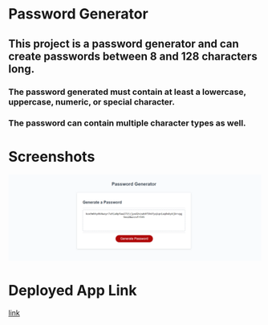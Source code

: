 # Password Generator

## This project is a password generator and can create passwords between 8 and 128 characters long.
### The password generated must contain at least a lowercase, uppercase, numeric, or special character.
### The password can contain multiple character types as well.

# Screenshots
![alt text](./Develop/Images/completedApp.PNG)

# Deployed App Link
[link](https://clayguerrero.github.io/Mod3Challenge-Password-Generator/Develop/)
